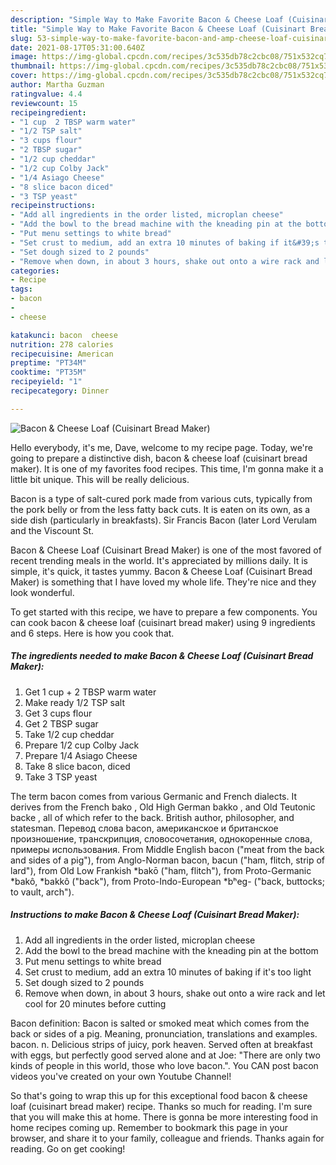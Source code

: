 ```yaml
---
description: "Simple Way to Make Favorite Bacon & Cheese Loaf (Cuisinart Bread Maker)"
title: "Simple Way to Make Favorite Bacon & Cheese Loaf (Cuisinart Bread Maker)"
slug: 53-simple-way-to-make-favorite-bacon-and-amp-cheese-loaf-cuisinart-bread-maker
date: 2021-08-17T05:31:00.640Z
image: https://img-global.cpcdn.com/recipes/3c535db78c2cbc08/751x532cq70/bacon-cheese-loaf-cuisinart-bread-maker-recipe-main-photo.jpg
thumbnail: https://img-global.cpcdn.com/recipes/3c535db78c2cbc08/751x532cq70/bacon-cheese-loaf-cuisinart-bread-maker-recipe-main-photo.jpg
cover: https://img-global.cpcdn.com/recipes/3c535db78c2cbc08/751x532cq70/bacon-cheese-loaf-cuisinart-bread-maker-recipe-main-photo.jpg
author: Martha Guzman
ratingvalue: 4.4
reviewcount: 15
recipeingredient:
- "1 cup  2 TBSP warm water"
- "1/2 TSP salt"
- "3 cups flour"
- "2 TBSP sugar"
- "1/2 cup cheddar"
- "1/2 cup Colby Jack"
- "1/4 Asiago Cheese"
- "8 slice bacon diced"
- "3 TSP yeast"
recipeinstructions:
- "Add all ingredients in the order listed, microplan cheese"
- "Add the bowl to the bread machine with the kneading pin at the bottom"
- "Put menu settings to white bread"
- "Set crust to medium, add an extra 10 minutes of baking if it&#39;s too light"
- "Set dough sized to 2 pounds"
- "Remove when down, in about 3 hours, shake out onto a wire rack and let cool for 20 minutes before cutting"
categories:
- Recipe
tags:
- bacon
- 
- cheese

katakunci: bacon  cheese 
nutrition: 278 calories
recipecuisine: American
preptime: "PT34M"
cooktime: "PT35M"
recipeyield: "1"
recipecategory: Dinner

---
```



![Bacon & Cheese Loaf (Cuisinart Bread Maker)](https://img-global.cpcdn.com/recipes/3c535db78c2cbc08/751x532cq70/bacon-cheese-loaf-cuisinart-bread-maker-recipe-main-photo.jpg)

Hello everybody, it's me, Dave, welcome to my recipe page. Today, we're going to prepare a distinctive dish, bacon & cheese loaf (cuisinart bread maker). It is one of my favorites food recipes. This time, I'm gonna make it a little bit unique. This will be really delicious.

Bacon is a type of salt-cured pork made from various cuts, typically from the pork belly or from the less fatty back cuts. It is eaten on its own, as a side dish (particularly in breakfasts). Sir Francis Bacon (later Lord Verulam and the Viscount St.

Bacon & Cheese Loaf (Cuisinart Bread Maker) is one of the most favored of recent trending meals in the world. It's appreciated by millions daily. It is simple, it's quick, it tastes yummy. Bacon & Cheese Loaf (Cuisinart Bread Maker) is something that I have loved my whole life. They're nice and they look wonderful.


To get started with this recipe, we have to prepare a few components. You can cook bacon & cheese loaf (cuisinart bread maker) using 9 ingredients and 6 steps. Here is how you cook that.

<!--inarticleads1-->

##### The ingredients needed to make Bacon & Cheese Loaf (Cuisinart Bread Maker):

1. Get 1 cup + 2 TBSP warm water
1. Make ready 1/2 TSP salt
1. Get 3 cups flour
1. Get 2 TBSP sugar
1. Take 1/2 cup cheddar
1. Prepare 1/2 cup Colby Jack
1. Prepare 1/4 Asiago Cheese
1. Take 8 slice bacon, diced
1. Take 3 TSP yeast


The term bacon comes from various Germanic and French dialects. It derives from the French bako , Old High German bakko , and Old Teutonic backe , all of which refer to the back. British author, philosopher, and statesman. Перевод слова bacon, американское и британское произношение, транскрипция, словосочетания, однокоренные слова, примеры использования. From Middle English bacon (&#34;meat from the back and sides of a pig&#34;), from Anglo-Norman bacon, bacun (&#34;ham, flitch, strip of lard&#34;), from Old Low Frankish *bakō (&#34;ham, flitch&#34;), from Proto-Germanic *bakô, *bakkô (&#34;back&#34;), from Proto-Indo-European *bʰeg- (&#34;back, buttocks; to vault, arch&#34;). 

<!--inarticleads2-->

##### Instructions to make Bacon & Cheese Loaf (Cuisinart Bread Maker):

1. Add all ingredients in the order listed, microplan cheese
1. Add the bowl to the bread machine with the kneading pin at the bottom
1. Put menu settings to white bread
1. Set crust to medium, add an extra 10 minutes of baking if it&#39;s too light
1. Set dough sized to 2 pounds
1. Remove when down, in about 3 hours, shake out onto a wire rack and let cool for 20 minutes before cutting


Bacon definition: Bacon is salted or smoked meat which comes from the back or sides of a pig. Meaning, pronunciation, translations and examples. bacon. n. Delicious strips of juicy, pork heaven. Served often at breakfast with eggs, but perfectly good served alone and at Joe: &#34;There are only two kinds of people in this world, those who love bacon.&#34;. You CAN post bacon videos you&#39;ve created on your own Youtube Channel! 

So that's going to wrap this up for this exceptional food bacon & cheese loaf (cuisinart bread maker) recipe. Thanks so much for reading. I'm sure that you will make this at home. There is gonna be more interesting food in home recipes coming up. Remember to bookmark this page in your browser, and share it to your family, colleague and friends. Thanks again for reading. Go on get cooking!
